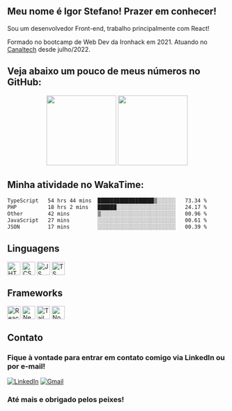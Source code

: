 
<!--
**IgStefano/IgStefano** is a ✨ _special_ ✨ repository because its `README.md` (this file) appears on your GitHub profile.

Here are some ideas to get you started:

- 🔭 I’m currently working on ...
- 🌱 I’m currently learning ...
- 👯 I’m looking to collaborate on ...
- 🤔 I’m looking for help with ...
- 💬 Ask me about ...
- 📫 How to reach me: ...
- 😄 Pronouns: ...
- ⚡ Fun fact: ...
-->


## Meu nome é Igor Stefano! Prazer em conhecer!
Sou um desenvolvedor Front-end, trabalho principalmente com React!

Formado no bootcamp de Web Dev da Ironhack em 2021. Atuando no <a href="canaltech.com.br">Canaltech</a> desde julho/2022.

## Veja abaixo um pouco de meus números no GitHub:

<div align="center">
  <img height="160em" src="https://github-readme-stats.vercel.app/api?username=igstefano&show_icons=true&theme=synthwave&include_all_commits=true&count_private=true"/>
  <img height="160em" src="https://github-readme-stats.vercel.app/api/top-langs/?username=igstefano&layout=compact&langs_count=7&theme=synthwave"/>
</div> 

## Minha atividade no WakaTime:

<!--START_SECTION:waka-->

```txt
TypeScript   54 hrs 44 mins  ██████████████████▒░░░░░░   73.34 %
PHP          18 hrs 2 mins   ██████░░░░░░░░░░░░░░░░░░░   24.17 %
Other        42 mins         ▒░░░░░░░░░░░░░░░░░░░░░░░░   00.96 %
JavaScript   27 mins         ░░░░░░░░░░░░░░░░░░░░░░░░░   00.61 %
JSON         17 mins         ░░░░░░░░░░░░░░░░░░░░░░░░░   00.39 %
```

<!--END_SECTION:waka-->
 
## Linguagens

 <div style="display: inline_block">

  <img align="center" alt="HTML" height="30" src="https://img.shields.io/badge/HTML-239120?style=for-the-badge&logo=html5&logoColor=white" />
  <img align="center" alt="CSS" height="30" src="https://img.shields.io/badge/CSS-239120?&style=for-the-badge&logo=css3&logoColor=white" />
  <img align="center" alt="JS" height="30" src="https://img.shields.io/badge/JavaScript-F7DF1E?style=for-the-badge&logo=javascript&logoColor=black" />
 
  <img align="center" alt="TS" height="30" src="https://img.shields.io/badge/TypeScript-007ACC?style=for-the-badge&logo=typescript&logoColor=white" /> 
 </div>
 
 ## Frameworks
 
  <div style="display: inline_block">

  <img align="center" alt="React" height="30" src="https://img.shields.io/badge/React-20232A?style=for-the-badge&logo=react&logoColor=61DAFB" />
  <img align="center" alt="NextJS" height="30" src="https://img.shields.io/badge/Next-black?style=for-the-badge&logo=next.js&logoColor=white" />
  <img align="center" alt="Tailwind" height="30" src="https://img.shields.io/badge/tailwindcss-%2338B2AC.svg?style=for-the-badge&logo=tailwind-css&logoColor=white" />
  <img align="center" alt="NodeJS" height="30"  src="https://img.shields.io/badge/Node.js-43853D?style=for-the-badge&logo=node.js&logoColor=white"/>
 </div>
 
 ## Contato
 
### Fique à vontade para entrar em contato comigo via LinkedIn ou por e-mail!
 
  <div style="display: inline">
  
  <a href="https://www.linkedin.com/in/igor-stefano/" target="_blank"><img alt="LinkedIn" src="https://img.shields.io/badge/-LinkedIn-%230077B5?style=for-the-badge&logo=linkedin&logoColor=white" target="_blank"></a>
  <a href = "mailto: igorstefano90@gmail.com"><img alt="Gmail" src="https://img.shields.io/badge/Gmail-D14836?style=for-the-badge&logo=gmail&logoColor=white" ></a>

</div>
 
 </div>

### Até mais e obrigado pelos peixes!
